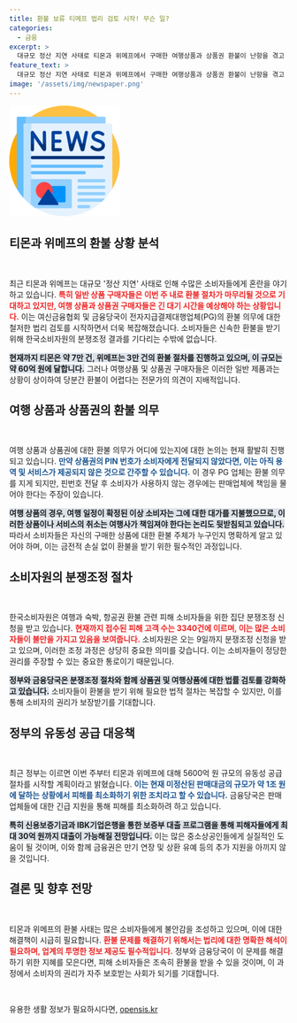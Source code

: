 ```yaml
---
title: 환불 보류 티메프 법리 검토 시작! 무슨 일?
categories:
  - 금융
excerpt: >
  대규모 정산 지연 사태로 티몬과 위메프에서 구매한 여행상품과 상품권 환불이 난항을 겪고 있습니다. 정부는 유동성 지원 방안을 검토 중이며 소비자들은 소비자원의 분쟁조정을 기다리고 있습니다. 클릭하고 자세한 내용을 확인하세요!
feature_text: >
  대규모 정산 지연 사태로 티몬과 위메프에서 구매한 여행상품과 상품권 환불이 난항을 겪고 있습니다. 정부는 유동성 지원 방안을 검토 중이며 소비자들은 소비자원의 분쟁조정을 기다리고 있습니다. 클릭하고 자세한 내용을 확인하세요!
image: '/assets/img/newspaper.png'
---
```


<p><img src="/assets/img/newspaper.png" alt="kimp 속보" /></p>

<h2 data-ke-size="size26">티몬과 위메프의 환불 상황 분석</h2>

<p data-ke-size="size16">&nbsp;</p>  

<p>최근 티몬과 위메프는 대규모 '정산 지연' 사태로 인해 수많은 소비자들에게 혼란을 야기하고 있습니다. <b><span style="color: #ee2323;">특히 일반 상품 구매자들은 이번 주 내로 환불 절차가 마무리될 것으로 기대하고 있지만, 여행 상품과 상품권 구매자들은 긴 대기 시간을 예상해야 하는 상황입니다.</span></b> 이는 여신금융협회 및 금융당국이 전자지급결제대행업체(PG)의 환불 의무에 대한 철저한 법리 검토를 시작하면서 더욱 복잡해졌습니다. 소비자들은 신속한 환불을 받기 위해 한국소비자원의 분쟁조정 결과를 기다리는 수밖에 없습니다. </p>

<p><b><span style="background-color: #21538527;">현재까지 티몬은 약 7만 건, 위메프는 3만 건의 환불 절차를 진행하고 있으며, 이 규모는 약 60억 원에 달합니다.</span></b> 그러나 여행상품 및 상품권 구매자들은 이러한 일반 제품과는 상황이 상이하여 당분간 환불이 어렵다는 전문가의 의견이 지배적입니다. </p>

<h2 data-ke-size="size26">여행 상품과 상품권의 환불 의무</h2>

<p data-ke-size="size16">&nbsp;</p>  

<p>여행 상품과 상품권에 대한 환불 의무가 어디에 있는지에 대한 논의는 현재 활발히 진행되고 있습니다. <b><span style="color: #1a5490;">만약 상품권의 PIN 번호가 소비자에게 전달되지 않았다면, 이는 아직 용역 및 서비스가 제공되지 않은 것으로 간주할 수 있습니다.</span></b> 이 경우 PG 업체는 환불 의무를 지게 되지만, 핀번호 전달 후 소비자가 사용하지 않는 경우에는 판매업체에 책임을 물어야 한다는 주장이 있습니다. </p>

<p><b><span style="background-color: #21538527;">여행 상품의 경우, 여행 일정이 확정된 이상 소비자는 그에 대한 대가를 지불했으므로, 이러한 상품이나 서비스의 취소는 여행사가 책임져야 한다는 논리도 뒷받침되고 있습니다.</span></b> 따라서 소비자들은 자신의 구매한 상품에 대한 환불 주체가 누구인지 명확하게 알고 있어야 하며, 이는 금전적 손실 없이 환불을 받기 위한 필수적인 과정입니다.</p>

<h2 data-ke-size="size26">소비자원의 분쟁조정 절차</h2>

<p data-ke-size="size16">&nbsp;</p>  

<p>한국소비자원은 여행과 숙박, 항공권 환불 관련 피해 소비자들을 위한 집단 분쟁조정 신청을 받고 있습니다. <b><span style="color: #ee2323;">현재까지 접수된 피해 고객 수는 3340건에 이르며, 이는 많은 소비자들이 불만을 가지고 있음을 보여줍니다.</span></b> 소비자원은 오는 9일까지 분쟁조정 신청을 받고 있으며, 이러한 조정 과정은 상당히 중요한 의미를 갖습니다. 이는 소비자들이 정당한 권리를 주장할 수 있는 중요한 통로이기 때문입니다.</p>

<p><b><span style="background-color: #21538527;">정부와 금융당국은 분쟁조정 절차와 함께 상품권 및 여행상품에 대한 법률 검토를 강화하고 있습니다.</span></b> 소비자들이 환불을 받기 위해 필요한 법적 절차는 복잡할 수 있지만, 이를 통해 소비자의 권리가 보장받기를 기대합니다.</p>

<h2 data-ke-size="size26">정부의 유동성 공급 대응책</h2>

<p data-ke-size="size16">&nbsp;</p>  

<p>최근 정부는 이르면 이번 주부터 티몬과 위메프에 대해 5600억 원 규모의 유동성 공급 절차를 시작할 계획이라고 밝혔습니다. <b><span style="color: #1a5490;">이는 현재 미정산된 판매대금의 규모가 약 1조 원에 달하는 상황에서 피해를 최소화하기 위한 조치라고 할 수 있습니다.</span></b> 금융당국은 판매업체들에 대한 긴급 지원을 통해 피해를 최소화하려 하고 있습니다. </p>

<p><b><span style="background-color: #21538527;">특히 신용보증기금과 IBK기업은행을 통한 보증부 대출 프로그램을 통해 피해자들에게 최대 30억 원까지 대출이 가능해질 전망입니다.</span></b> 이는 많은 중소상공인들에게 실질적인 도움이 될 것이며, 이와 함께 금융권은 만기 연장 및 상환 유예 등의 추가 지원을 아끼지 않을 것입니다. </p>

<h2 data-ke-size="size26">결론 및 향후 전망</h2>

<p data-ke-size="size16">&nbsp;</p>  

<p>티몬과 위메프의 환불 사태는 많은 소비자들에게 불안감을 조성하고 있으며, 이에 대한 해결책이 시급히 필요합니다. <b><span style="color: #ee2323;">환불 문제를 해결하기 위해서는 법리에 대한 명확한 해석이 필요하며, 업계의 투명한 정보 제공도 필수적입니다.</span></b> 정부와 금융당국이 이 문제를 해결하기 위한 지혜를 모은다면, 피해 소비자들은 조속히 환불을 받을 수 있을 것이며, 이 과정에서 소비자의 권리가 자주 보호받는 사회가 되기를 기대합니다. </p>

<p data-ke-size="size16">&nbsp;</p>  
유용한 생활 정보가 필요하시다면, <a href="https://opensis.kr" rel="dofollow">opensis.kr</a>


